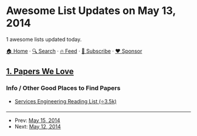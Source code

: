# Awesome List Updates on May 13, 2014

1 awesome lists updated today.

[🏠 Home](/README.md) · [🔍 Search](https://www.trackawesomelist.com/search/) · [🔥 Feed](https://www.trackawesomelist.com/rss.xml) · [📮 Subscribe](https://trackawesomelist.us17.list-manage.com/subscribe?u=d2f0117aa829c83a63ec63c2f&id=36a103854c) · [❤️  Sponsor](https://github.com/sponsors/theowenyoung)



## [1. Papers We Love](/content/papers-we-love/papers-we-love/README.md)

### Info / Other Good Places to Find Papers

*   [Services Engineering Reading List (⭐3.5k)](https://github.com/mmcgrana/services-engineering)

---

- Prev: [May 15, 2014](/content/2014/05/15/README.md)
- Next: [May 12, 2014](/content/2014/05/12/README.md)